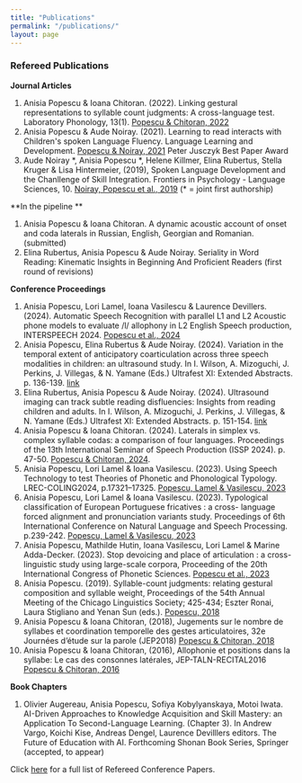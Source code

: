 ```yaml
---
title: "Publications"
permalink: "/publications/"
layout: page
---
```



### Refereed Publications

**Journal Articles**
1. Anisia Popescu & Ioana Chitoran. (2022). Linking gestural representations to syllable count judgments: A cross-language test. Laboratory Phonology, 13(1). [Popescu & Chitoran, 2022](https://www.journal-labphon.org/article/id/7681/)
2. Anisia Popescu & Aude Noiray. (2021). Learning to read interacts with Children's spoken Language Fluency. Language Learning and Development. [Popescu & Noiray, 2021](https://www.tandfonline.com/doi/full/10.1080/15475441.2021.1941032) Peter Jusczyk Best Paper Award
3. Aude Noiray \*, Anisia Popescu \*, Helene Killmer, Elina Rubertus, Stella Kruger & Lisa Hintermeier, (2019), Spoken Language Development and the Chanllenge of Skill Integration. Frontiers in Psychology - Language Sciences, 10.  [Noiray, Popescu et al., 2019](https://www.frontiersin.org/articles/10.3389/fpsyg.2019.02777/full)
(* = joint first authorship)

**In the pipeline **
1. Anisia Popescu & Ioana Chitoran. A dynamic acoustic account of onset and coda laterals in Russian, English, Georgian and Romanian. (submitted)
2. Elina Rubertus, Anisia Popescu & Aude Noiray. Seriality in Word Reading: Kinematic Insights in Beginning And Proficient Readers (first round of revisions)

**Conference Proceedings**
1. Anisia Popescu, Lori Lamel, Ioana Vasilescu & Laurence Devillers. (2024). Automatic Speech Recognition with parallel L1 and L2 Acoustic phone models to evaluate /l/ allophony in L2 English Speech production, INTERSPEECH 2024. [Popescu et al., 2024](https://www.isca-archive.org/interspeech_2024/popescu24_interspeech.html)
2. Anisia Popescu, Elina Rubertus & Aude Noiray. (2024). Variation in the temporal extent of anticipatory coarticulation across three speech modalities in children: an ultrasound study. In I. Wilson, A. Mizoguchi, J. Perkins, J. Villegas, & N. Yamane (Eds.) Ultrafest XI: Extended Abstracts. p. 136-139. [link](https://doi.org/10.5281/zenodo.12578650) 
3. Elina Rubertus, Anisia Popescu & Aude Noiray. (2024). Ultrasound imaging can track subtle reading disfluencies: Insights from reading children and adults. In I. Wilson, A. Mizoguchi, J. Perkins, J. Villegas, & N. Yamane (Eds.) Ultrafest XI: Extended Abstracts. p. 151-154. [link](https://doi.org/10.5281/zenodo.12578650) 
4. Anisia Popescu & Ioana Chitoran. (2024). Laterals in simplex vs. complex syllable codas: a comparison of four languages. Proceedings of the 13th International Seminar of Speech Production (ISSP 2024). p. 47-50. [Popescu & Chitoran, 2024](https://www.isca-archive.org/issp_2024/popescu24_issp.pdf).
5. Anisia Popescu, Lori Lamel & Ioana Vasilescu. (2023). Using Speech Technology to test Theories of Phonetic and Phonological Typology. LREC-COLING2024, p.17321–17325.
 [Popescu, Lamel & Vasilescu, 2023](https://aclanthology.org/2024.lrec-main.1503/)
6. Anisia Popescu, Lori Lamel & Ioana Vasilescu. (2023). Typological classification of European Portuguese fricatives : a cross-
language forced alignment and pronunciation variants study. Proceedings of 6th International Conference on Natural Language and Speech Processing. p.239-242. [Popescu, Lamel & Vasilescu, 2023](https://aclanthology.org/2023.icnlsp-1.24/) 
7. Anisia Popescu, Mathilde Hutin, Ioana Vasilescu, Lori Lamel & Marine Adda-Decker. (2023). Stop devoicing and place of articulation : a cross-linguistic study using 
large-scale corpora, Proceeding of the 20th International Congress of Phonetic Sciences. [Popescu et al., 2023](https://hal.science/hal-04451524/document)
8. Anisia Popescu. (2019). Syllable-count judgments: relating gestural composition and syllable weight, Proceedings of the 54th Annual Meeting of the Chicago Linguistics Society; 425-434; Eszter Ronai, Laura Stigliano and Yenan Sun (eds.). [Popescu, 2018](CLS54_Proceedings.pdf)
9. Anisia Popescu & Ioana Chitoran, (2018), Jugements sur le nombre de syllabes et coordination temporelle des gestes articulatoires, 32e Journées d’étude sur la parole (JEP2018) [Popescu & Chitoran, 2018](https://hal.science/hal-04451627/document) 
10. Anisia Popescu & Ioana Chitoran, (2016), Allophonie et positions dans la syllabe: Le cas des consonnes latérales, JEP-TALN-RECITAL2016 
[Popescu & Chitoran, 2016](https://aclanthology.org/2016.jeptalnrecital-jep.7/)

**Book Chapters**
1. Olivier Augereau, Anisia Popescu, Sofiya Kobylyanskaya, Motoi Iwata. AI-Driven Approaches to Knowledge Acquisition and Skill Mastery: an Application 
To Second-Language Learning. (Chapter 3). In Andrew Vargo, Koichi Kise, Andreas Dengel, Laurence Devilllers editors. The Future of Education with AI. Forthcoming 
Shonan Book Series, Springer (accepted, to appear)


Click [here](Refereed_Conference_Presentations.pdf) for a full list of Refereed Conference Papers. 
